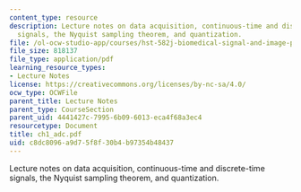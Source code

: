 ```yaml
---
content_type: resource
description: Lecture notes on data acquisition, continuous-time and discrete-time
  signals, the Nyquist sampling theorem, and quantization.
file: /ol-ocw-studio-app/courses/hst-582j-biomedical-signal-and-image-processing-spring-2007/c8dc8096a9d75f8f30b4b97354b48437_ch1_adc.pdf
file_size: 818137
file_type: application/pdf
learning_resource_types:
- Lecture Notes
license: https://creativecommons.org/licenses/by-nc-sa/4.0/
ocw_type: OCWFile
parent_title: Lecture Notes
parent_type: CourseSection
parent_uid: 4441427c-7995-6b09-6013-eca4f68a3ec4
resourcetype: Document
title: ch1_adc.pdf
uid: c8dc8096-a9d7-5f8f-30b4-b97354b48437
---
```

Lecture notes on data acquisition, continuous-time and discrete-time signals, the Nyquist sampling theorem, and quantization.